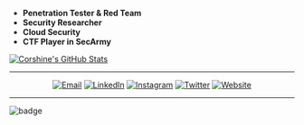 - **Penetration Tester & Red Team**
- **Security Researcher**
- **Cloud Security**
- **CTF Player in SecArmy**

[![Corshine's GitHub Stats](https://github-readme-stats.vercel.app/api?username=corshinecorshine&show_icons=true&theme=buefy)](https://github.com/corshinecorshine)

******

<p align="center">
<a href="mailto:corshinesec@keemail.me"><img alt="Email" src="https://img.shields.io/badge/Email-corshinesec@keemail.me-blue?style=flat-square&logo=gmail"></a>
<a href="https://www.linkedin.com/in/b57740181/"><img alt="LinkedIn" src="https://img.shields.io/badge/LinkedIn-Radivan-blue?style=flat-square&logo=linkedin"></a>
<a href="https://www.instagram.com/corshine_/"><img alt="Instagram" src="https://img.shields.io/badge/Instagram-corshine__-blue?style=flat-square&logo=instagram"></a>
<a href="https://www.twitter.com/corshine_/"><img alt="Twitter" src="https://img.shields.io/badge/Twitter-corshine__-blue?style=flat-square&logo=twitter"></a>
<a href="https://www.corshinecorshine.github.io/"><img alt="Website" src="https://img.shields.io/badge/Website-corshinecorshine.github.io-blue?style=flat-square&logo=google-chrome"></a>

******


![badge](https://www.hackthebox.eu/badge/image/122977)

